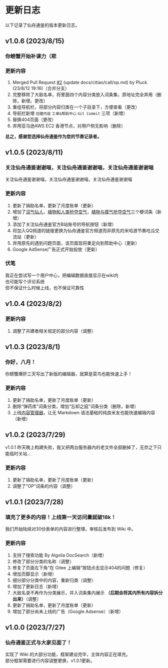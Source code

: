 # 更新日志
以下记录了仙舟通鉴的版本更新日志。
## v1.0.6 (2023/8/15)
### 你螃蟹开始补课力（悲
### 更新内容
1. Merged Pull Request [#2](https://gitee.com/crab_tech/xianzhou-tongjian/pulls/2) (update docs/citiao/call/op.md) by Pluck (23/8/12 19:16)（合并分支）   
2. 完整移除了大敌名单，将里面四个内容分类放入词条集，原地址完全弃用（删除，新增。更改）   
3. 重组导航栏，将部分内容归类在一个子目录下，方便查看（更改）   
4. 导航栏新增 ```创建内容``` ```工单&帮助中心``` ```Git Commit``` 三项（新增）   
5. 替换404页面（更改）   
6. 弃用亚马逊AWS EC2 香港节点，对用户侧无影响（删除）   
   
**总之，感谢您选择仙舟通鉴作为您的节奏记录者。**
## v1.0.5 (2023/8/11)
### 关注仙舟通鉴谢谢喵，关注仙舟通鉴谢谢喵，关注仙舟通鉴谢谢喵
关注仙舟通鉴谢谢喵，关注仙舟通鉴谢谢喵，关注仙舟通鉴谢谢喵
### 更新内容
1. 更新了捐助名单，更新了月度账单（更新）   
2. 增加了[沼气仙人](/gengbaike/沼气仙人.html)，[植物和人类抢夺空气](/gengbaike/植物和人类抢夺空气.html)，[植物与瘴气抢夺空气](/gengbaike/植物与瘴气抢夺空气.html)三个梗词条（新增）
3. 添加了关注仙舟通鉴官方B站账号的导航按钮（新增）
4. 将加入QQ频道的链接更换为仙舟通鉴官方频道而非原先的米哈游节奏吃瓜交流站（更新）
5. 弃用原先的遇到问题页面，该页面现将重定向到帮助中心（更新）
6. Google AdSense广告正式开始投放（更新）
### 伏笔
我正在尝试写一个用户中心，把编辑数据直接显示在wiki内    
也可能写个评论系统    
但不保证什么时候上线，也不保证可靠性
## v1.0.4 (2023/8/2)
### 更新内容
1. 调整了共建者相关规定的部分内容（调整）
## v1.0.3 (2023/8/1)
### 你好，八月！
你螃蟹爆肝三天写出了新版的编辑器，就算是菜鸟也能快速上手！
### 更新内容
1. 更新了捐助名单，更新了月度账单（更新）   
2. 删除“弹药库”词条分类，增加“忘却之庭”词条分类（删除，新增）   
3. 上线[内容管理器](https://editor.seelevollerei.online)，让无 Markdown 语法基础的纯良米友也能快速编辑内容（新增）
## v1.0.2 (2023/7/29)
v1.0.1 昨天晚上构建失败，我又把两台服务器内的老文件全部删掉了，无奈之下只能临时关站...
### 更新内容
1. 更新了捐助名单，更新了月度账单（更新）
2. 调整了“OP”词条的内容（调整）
## v1.0.1 (2023/7/28)
### 填充了更多的内容！上线第一天访问量就破18k！
我们开始陆续对30份表单的内容进行整理，审核后发布到 Wiki 中。
### 更新内容
1. 支持了搜索功能 By Algolia DocSearch（新增）   
2. 修改了部分分类的名称（调整）   
3. 修复了页面左下角“在 Gitee 上编辑”按钮点击显示404的问题（修复）   
4. 增加页脚显示（新增）   
5. 细分部分分类中的内容，重新归类（调整）   
6. 增加了更新日志（新增）   
7. 大敌名录不再作为分类展示，并入词条集内展示 **（后期会将其内所有内容拆分出来）**（调整）   
8. 更新了捐助名单，更新了月度账单（更新）   
9. 增加了部分尚未上线的广告（Google Adsense）（新增）
## v1.0.0 (2023/7/27)
### 仙舟通鉴正式与大家见面了！
实现了 Wiki 的大部分功能，框架建设完毕，主体内容正在填充。   
部分框架需要进行内容调整更换，v1.0.1更新。